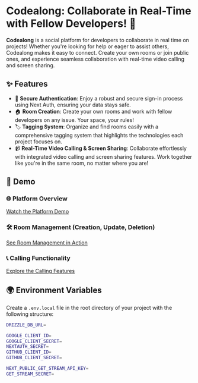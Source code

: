 # Codealong: Collaborate in Real-Time with Fellow Developers! 🚀

**Codealong** is a social platform for developers to collaborate in real time on projects! Whether you're looking for help or eager to assist others, Codealong makes it easy to connect. Create your own rooms or join public ones, and experience seamless collaboration with real-time video calling and screen sharing.

## ✨ Features

- 🔐 **Secure Authentication**: Enjoy a robust and secure sign-in process using Next Auth, ensuring your data stays safe.
- 🏠 **Room Creation**: Create your own rooms and work with fellow developers on any issue. Your space, your rules!
- 🏷️ **Tagging System**: Organize and find rooms easily with a comprehensive tagging system that highlights the technologies each project focuses on.
- 📹 **Real-Time Video Calling & Screen Sharing**: Collaborate effortlessly with integrated video calling and screen sharing features. Work together like you're in the same room, no matter where you are!

## 🎥 Demo

### 🌐 Platform Overview
[Watch the Platform Demo](https://github.com/user-attachments/assets/6288296c-8af1-4d66-a9f7-053c7468a1bd)

### 🛠️ Room Management (Creation, Update, Deletion)
[See Room Management in Action](https://github.com/user-attachments/assets/b53df48c-e7a5-4514-b77a-00e88232f236)

### 📞 Calling Functionality
[Explore the Calling Features](https://github.com/user-attachments/assets/1194db70-15a7-440a-91f9-deaa804763c0)

## 🌍 Environment Variables

Create a `.env.local` file in the root directory of your project with the following structure:

```bash
DRIZZLE_DB_URL=

GOOGLE_CLIENT_ID=
GOOGLE_CLIENT_SECRET=
NEXTAUTH_SECRET=
GITHUB_CLIENT_ID=
GITHUB_CLIENT_SECRET=

NEXT_PUBLIC_GET_STREAM_API_KEY=
GET_STREAM_SECRET=
```

